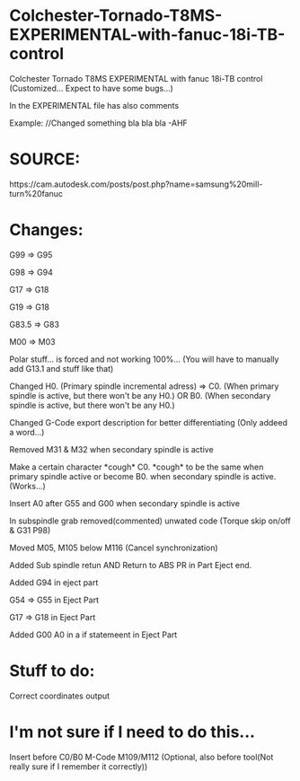 # Colchester-Tornado-T8MS-EXPERIMENTAL-with-fanuc-18i-TB-control

<p>Colchester Tornado T8MS EXPERIMENTAL with fanuc 18i-TB control (Customized... Expect to have some bugs...)<p>
<p>In the EXPERIMENTAL file has also comments<p>
<p>Example: //Changed something bla bla bla -AHF<p>

# SOURCE:
<p>https://cam.autodesk.com/posts/post.php?name=samsung%20mill-turn%20fanuc</p>

# Changes:
<p>G99 => G95</p>
<p>G98 => G94</p>
<p>G17 => G18</p>
<p>G19 => G18<p>
<p>G83.5 => G83</p>
<p>M00 => M03<p>
<p>Polar stuff... is forced and not working 100%... (You will have to manually add G13.1 and stuff like that)</p>
<p>Changed H0. (Primary spindle incremental adress) => C0. (When primary spindle is active, but there won't be any H0.) OR B0. (When secondary spindle is active, but there won't be any H0.)</p>
<p>Changed G-Code export description for better differentiating (Only addeed a word...)</p>
<p>Removed M31 & M32 when secondary spindle is active<p>
<p>Make a certain character *cough* C0. *cough* to be the same when primary spindle active or become B0. when secondary spindle is active. (Works...)</p>
<p>Insert A0 after G55 and G00 when secondary spindle is active<p>
<p>In subspindle grab removed(commented) unwated code (Torque skip on/off & G31 P98)<p>
<p>Moved M05, M105 below M116 (Cancel synchronization)<p>
<p>Added Sub spindle retun AND Return to ABS PR in Part Eject end.<p>
<p>Added G94 in eject part<p>
<p>G54 => G55 in Eject Part<p>
<P>G17 => G18 in Eject Part<p>
<p>Added G00 A0 in a if statemeent in Eject Part<p>
    
# Stuff to do:    
<p>Correct coordinates output<p>
    
# I'm not sure if I need to do this...
<p>Insert before C0/B0 M-Code M109/M112 (Optional, also before tool(Not really sure if I remember it correctly))</p>
